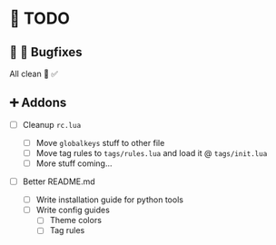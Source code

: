 # 🏁 TODO

## 🔨 🐛 Bugfixes

All clean 🌟 ✅

## ➕ Addons

- [ ] Cleanup `rc.lua`

  - [ ] Move `globalkeys` stuff to other file
  - [ ] Move tag rules to `tags/rules.lua` and load it @ `tags/init.lua`
  - [ ] More stuff coming...

- [ ] Better README.md

  - [ ] Write installation guide for python tools
  - [ ] Write config guides
    - [ ] Theme colors
    - [ ] Tag rules
